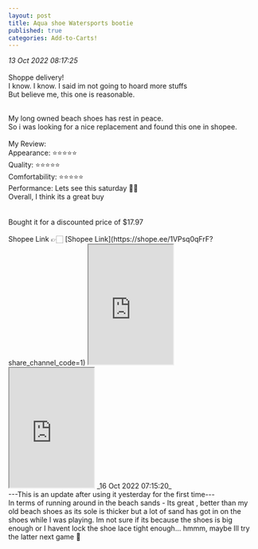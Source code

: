 ```yaml
---
layout: post
title: Aqua shoe Watersports bootie
published: true
categories: Add-to-Carts!
---
```

_13 Oct 2022 08:17:25_
<br>
<br>
Shoppe delivery!
<br>
I know. I know. I said im not going to hoard more stuffs
<br>
But believe me, this one is reasonable.
<!--more-->
<br>
My long owned beach shoes has rest in peace.
<br>
So i was looking for a nice replacement and found this one in shopee.
<br>
<br>
My Review: 
<br>
Appearance: ⭐⭐⭐⭐⭐
<br>
Quality: ⭐⭐⭐⭐⭐
<br>
Comfortability: ⭐⭐⭐⭐⭐
<br>
Performance: Lets see this saturday 💪🏻
<br>
Overall, I think its a great buy
<br>
<br>
<br>
Bought it for a discounted price of $17.97
<br>
<br>
Shopee Link 👉🏻 [Shopee Link](https://shope.ee/1VPsq0qFrF?share_channel_code=1)
<iframe src="https://drive.google.com/file/d/18wwAeGAA70rOZMqorHxpAL5y3aV4BgYz/preview" width="170" height="240" allow="autoplay"></iframe>
<iframe src="https://drive.google.com/file/d/1k1tmMtMyXg8vb9gJJ61STlaLuA9kHUSb/preview" width="170" height="240" allow="autoplay"></iframe>
_16 Oct 2022 07:15:20_
<br>
---This is an update after using it yesterday for the first time---
<br>
In terms of running around in the beach sands - Its great , better than my old beach shoes as its sole is thicker but a lot of sand has got in on the shoes while I was playing. Im not sure if its because the shoes is big enough or I havent lock the shoe lace tight enough... hmmm, maybe Ill try the latter next game 🤔 
